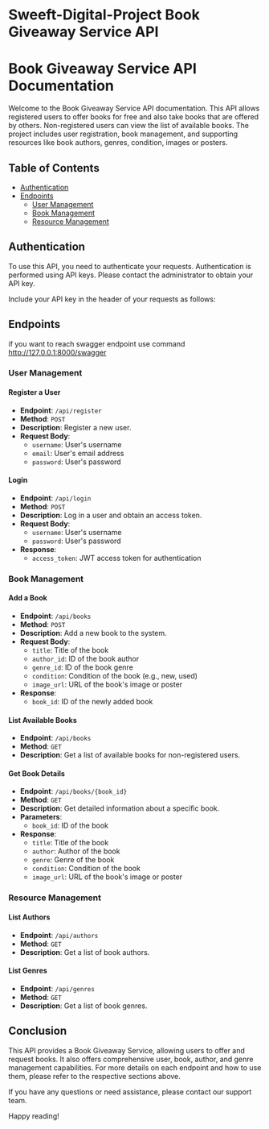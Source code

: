 # Sweeft-Digital-Project Book Giveaway Service API

# Book Giveaway Service API Documentation

Welcome to the Book Giveaway Service API documentation. This API allows registered users to offer books for free and also take books that are offered by others. Non-registered users can view the list of available books. The project includes user registration, book management, and supporting resources like book authors, genres, condition, images or posters.

## Table of Contents
- [Authentication](#authentication)
- [Endpoints](#endpoints)
  - [User Management](#user-management)
  - [Book Management](#book-management)
  - [Resource Management](#resource-management)

## Authentication

To use this API, you need to authenticate your requests. Authentication is performed using API keys. Please contact the administrator to obtain your API key.

Include your API key in the header of your requests as follows:


## Endpoints

if you want to reach swagger endpoint use command http://127.0.0.1:8000/swagger


### User Management

#### Register a User
- **Endpoint**: `/api/register`
- **Method**: `POST`
- **Description**: Register a new user.
- **Request Body**:
  - `username`: User's username
  - `email`: User's email address
  - `password`: User's password

#### Login
- **Endpoint**: `/api/login`
- **Method**: `POST`
- **Description**: Log in a user and obtain an access token.
- **Request Body**:
  - `username`: User's username
  - `password`: User's password
- **Response**:
  - `access_token`: JWT access token for authentication

### Book Management

#### Add a Book
- **Endpoint**: `/api/books`
- **Method**: `POST`
- **Description**: Add a new book to the system.
- **Request Body**:
  - `title`: Title of the book
  - `author_id`: ID of the book author
  - `genre_id`: ID of the book genre
  - `condition`: Condition of the book (e.g., new, used)
  - `image_url`: URL of the book's image or poster
- **Response**:
  - `book_id`: ID of the newly added book

#### List Available Books
- **Endpoint**: `/api/books`
- **Method**: `GET`
- **Description**: Get a list of available books for non-registered users.

#### Get Book Details
- **Endpoint**: `/api/books/{book_id}`
- **Method**: `GET`
- **Description**: Get detailed information about a specific book.
- **Parameters**:
  - `book_id`: ID of the book
- **Response**:
  - `title`: Title of the book
  - `author`: Author of the book
  - `genre`: Genre of the book
  - `condition`: Condition of the book
  - `image_url`: URL of the book's image or poster

### Resource Management

#### List Authors
- **Endpoint**: `/api/authors`
- **Method**: `GET`
- **Description**: Get a list of book authors.

#### List Genres
- **Endpoint**: `/api/genres`
- **Method**: `GET`
- **Description**: Get a list of book genres.

## Conclusion

This API provides a Book Giveaway Service, allowing users to offer and request books. It also offers comprehensive user, book, author, and genre management capabilities. For more details on each endpoint and how to use them, please refer to the respective sections above.

If you have any questions or need assistance, please contact our support team.

Happy reading!
